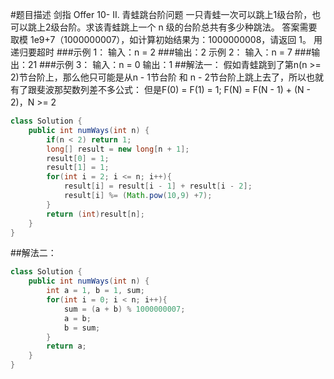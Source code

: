 #题目描述
剑指 Offer 10- II. 青蛙跳台阶问题
一只青蛙一次可以跳上1级台阶，也可以跳上2级台阶。求该青蛙跳上一个 n 级的台阶总共有多少种跳法。
答案需要取模 1e9+7（1000000007），如计算初始结果为：1000000008，请返回 1。
用递归要超时
###示例 1：
输入：n = 2
###输出：2
示例 2：
输入：n = 7
###输出：21
###示例 3：
输入：n = 0
输出：1
##解法一：
假如青蛙跳到了第n(n >= 2)节台阶上，那么他只可能是从n - 1节台阶 和 n - 2节台阶上跳上去了，所以也就有了跟斐波那契数列差不多公式：
但是F(0) = F(1) = 1;
F(N) = F(N - 1) + (N - 2)，N >= 2
```java
class Solution {
    public int numWays(int n) {
        if(n < 2) return 1;
        long[] result = new long[n + 1];
        result[0] = 1;
        result[1] = 1;
        for(int i = 2; i <= n; i++){
            result[i] = result[i - 1] + result[i - 2];
            result[i] %= (Math.pow(10,9) +7);
        }
        return (int)result[n];
    }
}
```
##解法二：
```java
class Solution {
    public int numWays(int n) {
        int a = 1, b = 1, sum;
        for(int i = 0; i < n; i++){
            sum = (a + b) % 1000000007;
            a = b;
            b = sum;
        }
        return a;
    }
}
```
